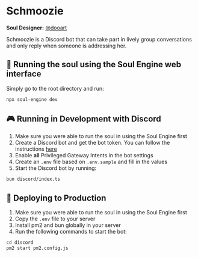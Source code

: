 # Schmoozie

**Soul Designer:** [@dooart](https://github.com/dooart)

Schmoozie is a Discord bot that can take part in lively group conversations and only reply when someone is addressing her.

## 👾 Running the soul using the Soul Engine web interface

Simply go to the root directory and run:

```bash
npx soul-engine dev
```

## 🎮 Running in Development with Discord

1. Make sure you were able to run the soul in using the Soul Engine first
1. Create a Discord bot and get the bot token. You can follow the instructions [here](https://discordjs.guide/preparations/setting-up-a-bot-application.html#creating-your-bot)
1. Enable **all** Privileged Gateway Intents in the bot settings
1. Create an `.env` file based on `.env.sample` and fill in the values
1. Start the Discord bot by running:

```bash
bun discord/index.ts
```

## 🚀 Deploying to Production

1. Make sure you were able to run the soul in using the Soul Engine first
1. Copy the `.env` file to your server
1. Install pm2 and bun globally in your server
1. Run the following commands to start the bot:

```bash
cd discord
pm2 start pm2.config.js
```
